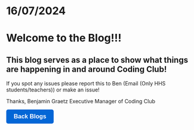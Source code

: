 # 16/07/2024 
# Welcome to the Blog!!!

## This blog serves as a place to show what things are happening in and around Coding Club!

If you spot any issues please report this to Ben (Email (Only HHS students/teachers)) or make an issue!

Thanks,
Benjamin Graetz
Executive Manager of Coding Club

<a href="https://penguinogame.me/blog">
  <button class="cayman-button">Back Blogs</button>
</a>

<style>
  .cayman-button {
    background-color: #0366d6; /* Blue background */
    color: #fff; /* White text */
    border: none;
    padding: 10px 20px;
    font-size: 16px;
    font-weight: bold;
    border-radius: 5px;
    cursor: pointer;
    transition: background-color 0.3s;
  }
  
  .cayman-button:hover {
    background-color: #0056b3; /* Darker blue on hover */
  }
  
  .cayman-button:focus {
    outline: none;
    box-shadow: 0 0 0 3px rgba(3, 102, 214, 0.5); /* Blue outline on focus */
  }
</style>